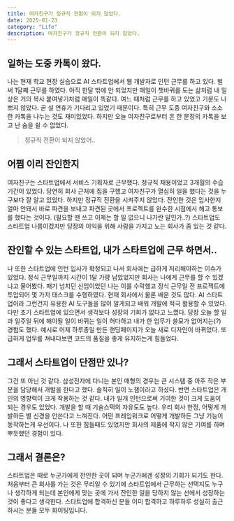 ```yaml
---
title: 여자친구가 정규직 전환이 되지 않았다.
date: 2025-01-23
category: "Life"
description: 여자친구가 정규직 전환이 되지 않았다.
---
```


## 일하는 도중 카톡이 왔다.

나는 현재 학교 현장 실습으로 AI 스타트업에서 웹 개발자로 인턴 근무를 하고 있다. 벌써 1달째 근무를 하였다. 아직 한달 밖에 안 되었지만 매일이 챗바퀴를 도는 삶처럼 내 일상은 거의 복사 붙여넣기처럼 매일이 똑같다. 여느 때처럼 근무를 하고 있었고 기분도 나쁘지 않았다. 곧 설 연휴가 기다리고 있었기 때문이다. 특히 근무 도중 여자친구와 소소한 카톡을 나누는 것도 재미있었다. 하지만 오늘 여자친구로부터 온 한 문장의 카톡을 보고 난 숨을 쉴 수 없었다.

> 정규직 전환이 되지 않았어..

## 어쩜 이리 잔인한지

여자친구는 스타트업에서 서비스 기획자로 근무했다. 정규직 채용이었고 3개월의 수습기간이 있었다. 당연히 회사 근처에 집을 구했고 여자친구가 열심히 일을 했다는 것을 누구보다 잘 알고 있었다. 하지만 정규직 전환을 시켜주지 않았다. 잔인한 것은 입사한지 얼마 안돼서 바로 파견을 보내고 파견된 곳에서 프로젝트를 완수한 시점에서 해고 통보를 했다는 것이다. (필요할 땐 쓰고 이제는 할 일 없으니 나가란 말인가..?) 스타트업도 스타트업 나름이겠지만 당장의 이익을 위해 사람을 가지고 노는 회사가 좀 있는 것 같다.

## 잔인할 수 있는 스타트업, 내가 스타트업에 근무 하면서..

나 또한 스타트업에 인턴 입사가 확정되고 나서 회사에는 급하게 처리해야하는 이슈가 있었다. 정식 근무일까지 시간이 1달 가량 남았었지만 회사는 나에게 근무를 할 수 있겠냐고 물어봤다. 패기 넘치던 신입이었던 나는 이를 수락했고 정식 근무일 전 프로젝트에 투입되어 몇 가지 태스크를 수행하였다. 현재 회사에서 물론 배운 것도 많다. AI 스타트업이라 그런건지 유용한 AI 도구들을 많이 알게되고 배워 개발에 적극 활용할 수 있었다. 다만 초기 스타트업에 있으면서 생각보다 성장의 기회가 없다고 느꼈다. 당장 오늘 할 일과 일주일 뒤에 해야될 일이 바뀌는 일이 허다하고 내가 한 업무가 쓸모가 없어지는(?) 경험도 했다. 예시로 어제 하루종일 만든 랜딩페이지가 오늘 새로 디자인이 바뀌었다. 또 급하게 업무를 쳐내다보면 코드의 품질을 좋게 유지하는게 힘들었다.

## 그래서 스타트업이 단점만 있나?

그건 또 아닌 것 같다. 삼성전자에 다니는 본인 매형의 경우는 큰 시스템 중 아주 작은 부분을 담당해서 개발을 한다고 했다. 솔직히 일이 노잼이라고 하셨다. 반면 스타트업은 개인의 영향력이 크게 작용하는 것 같다. 내가 일개 인턴으로써 기여한 것이 크게 도움이 되는 경우도 있었다. 개발을 할 때 기술스택의 자유도도 높다. 우리 회사 한정, 어떻게 개발하든 별 신경을 안쓴다고 느껴진다. 어떤 프레임워크로 어떻게 개발하든 그냥 기능이 동작하는게 우선이다. 나 또한 힘들때도 있었지만 회사의 제품에 작지 않은 기여를 하며 뿌듯했던 경험이 있다.

## 그래서 결론은?

스타트업은 때로 누군가에게 잔인한 곳이 되며 누군가에겐 성장의 기회가 되기도 한다. 처음부터 큰 회사를 가는 것은 무리일 수 있기에 스타트업에서 근무하는 선택지도 누구나 생각하게 되는데 본인에게 맞는 곳에 가서 잔인한 일을 당하지 않는 선에서 성장하는 것이 좋다고 생각한다. 스타트업에 합격하신 분들 이미 합격하고 하루하루 성실히 출근하시는 분들 모두 화이팅입니다.

